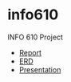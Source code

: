 # info610
INFO 610 Project

- [Report](https://docs.google.com/document/d/1bEbk9oqRHK0xaQDGPyXwoG-Wqxk1n2GFDRA_PXxdM18/edit#)
- [ERD](https://www.lucidchart.com/documents/edit/2e69758b-e963-493f-bb45-507014eb11e6)
- [Presentation](https://docs.google.com/presentation/d/1vKTzSYtieRLly1QQucihFOEYDoHNjWFvBTdZ2Yt2noc/edit)